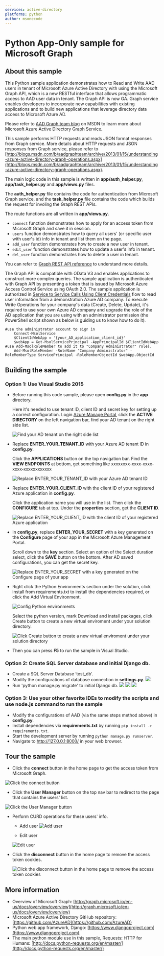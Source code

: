 ```yaml
---
services: active-directory
platforms: python
author: msonecode
---
```


# Python App-Only sample for Microsoft Graph

## About this sample
This Python sample application demonstrates how to Read and Write AAD users in tenant of Microsoft Azure Active Directory with using the Microsoft Graph API, which is a new RESTful interface that allows programmatic access to AAD user data in tenant. The Graph API is now GA. Graph service enables developers to incorporate new capabilities with existing applications and to build new applications that leverage directory data access to Microsoft Azure AD.

Please refer to [AAD Graph team blog](http://blogs.msdn.com/b/aadgraphteam/) on MSDN to learn more about Microsoft Azure Active Directory Graph Service.

This sample performs HTTP requests and reads JSON format responses from Graph service. More details about HTTP requests and JSON responses from Graph service, please refer to [http://blogs.msdn.com/b/aadgraphteam/archive/2013/01/15/understanding-azure-active-directory-graph-operations.aspx](http://blogs.msdn.com/b/aadgraphteam/archive/2013/01/15/understanding-azure-active-directory-graph-operations.aspx).

The main logic code in this sample is written in **app/auth_helper.py**, **app/task_helper.py** and **app/views.py** files.

The **auth_helper.py** file contains the code for authentication from Microsoft Graph service, and the **task_helper.py** file contains the code which builds the request for involing the Graph REST APIs.

The route functions are all written in **app/views.py**.


- `connect` function demonstrates how to apply for an access token from Microsoft Graph and save it in session.
- `users` function demonstrates how to query all users' (or specific user with user's id) info in tenant and list them on the page.
- `add_user` function demonstrates how to create a new user in tenant.
- `edit_user` function demonstrates how to update a user's info in tenant.
- `del_user` function demonstrates how to delete a user in tenant.

You can refer to [Graph REST API reference](http://graph.microsoft.io/en-us/docs/api-reference/v1.0/resources/user) to understand more details.

The Graph API is compatible with OData V3 and enables applications to construct more complex queries. The sample application is authenticated with Graph API by presenting a token that is issued by Microsoft Azure Access Control Service using OAuth 2.0. The sample application is authorized in [Service to Service Calls Using Client Credentials](https://msdn.microsoft.com/en-us/library/azure/dn645543.aspx?f=255&MSPPError=-2147217396) flow to read user information from a demonstration Azure AD company. To execute Write Operations for your company's data (Create, Delete, Update), it's required to use your own Azure AD company and upgrade the role of the AD application that you are using with an administrator permission (the PowerShell script shown as below is guiding us to know how to do it).

```
#use the administrator account to sign in
    Connect-MsolService
    $ClientIdWebApp = '{your_AD_application_client_id}'
    $webApp = Get-MsolServicePrincipal -AppPrincipalId $ClientIdWebApp
#use Add-MsolRoleMember to add it to "Company Administrator" role).
    Add-MsolRoleMember -RoleName "Company Administrator" -RoleMemberType ServicePrincipal -RoleMemberObjectId $webApp.ObjectId
```

## Building the sample

### Option 1: Use Visual Studio 2015
- Before running this code sample, please open **config.py** in the **app** directory.

    Here it's needed to use tenant ID, client ID and secret key for setting up a correct configuration. Login [Azure Manage Portal](https://manage.windowsazure.com/), click the **ACTIVE DIRECTORY** on the left navigation bar, find your AD tenant on the right side list.

    ![Find your AD tenant on the right side list](./Images/1.png)


- Replace **ENTER_YOUR_TENANT_ID** with your Azure AD tenant ID in **config.py**.

    Click the **APPLICATIONS** button on the top navigation bar. Find the **VIEW ENDPOINTS** at bottom, get something like xxxxxxxx-xxxx-xxxx-xxxx-xxxxxxxxxxxx

    ![Replace ENTER_YOUR_TENANT_ID with your Azure AD tenant ID](./Images/2.png)

- Replace **ENTER_YOUR_CLIENT_ID** with the client ID of your registered Azure application in **config.py**.

    Click the application name you will use in the list. Then click the **CONFIGURE** tab at top. Under the **properties** section, get the **CLIENT ID**.

    ![Replace ENTER_YOUR_CLIENT_ID with the client ID of your registered Azure application](./Images/3.png)

- In **config.py**, replace **ENTER_YOUR_SECRET** with a key generated on the **Configure** page of your app in the Microsoft Azure Management Portal.

    Scroll down to the **key** section. Select an option of the Select duration select, click the **SAVE** button on the bottom. After AD saved configurations, you can get the secret key.

    ![Replace ENTER_YOUR_SECRET with a key generated on the Configure page of your app](./Images/4.png)

- Right click the Python Environments section under the solution, click install from requirements.txt to install the dependencies required, or click the Add Virtual Environment.

    ![Config Python environments](./Images/addenv.PNG)

    Select the python version, mark Download and install packages, click Create button to create a new virtual enviroment under your solution directory.

    ![Click Create button to create a new virtual enviroment under your solution directory](./Images/addenvdialog.PNG)

- Then you can press **F5** to run the sample in Visual Studio.

### Option 2: Create SQL Server database and initial Django db.
- Create a SQL Server Database ‘test_db’.
- Modify the configurations of database connection in **settings.py**.
	![](./Images/f1.png)
- Run 'python manage.py migrate' to initial Django db.
	![](./Images/f2.png)
	![](./Images/f3.png)
	![](./Images/f4.png)

### Option 3: Use your other favorite IDEs to modify the scripts and use node.js command to run the sample
- Modify the configurations of AAD (via the same steps method above) in **config.py**.
- Install dependencies via **requirements.txt** by running `pip install -r requirements.txt`.
- Start the development server by running `python manage.py runserver`.
- Navigate to http://127.0.0.1:8000/ in your web browser.

## Tour the sample
- Click the **connect** button in the home page to get the access token from Microsoft Graph.

![Click the connect button](./Images/5.png)

- Click the **User Manager** button on the top nav bar to redirect to the page that contains the users' list.

![Click the User Manager button](./Images/6.png)

- Perform CURD operations for these users' info.
    - Add user
    ![Add user](./Images/7.png)

    - Edit user

    ![Edit user](./Images/8.png)

- Click the **disconnect** button in the home page to remove the access token cookies.

    ![Click the disconnect button in the home page to remove the access token cookies](./Images/9.png)

## More information
- Overview of Microsoft Graph: [http://graph.microsoft.io/en-us/docs/overview/overview](http://graph.microsoft.io/en-us/docs/overview/overview)
- Microsoft Azure Active Directory GitHub repository:
[https://github.com/AzureAD](https://github.com/AzureAD)
- Python web app framework, Django: [https://www.djangoproject.com](https://www.djangoproject.com)
- The main python module use in this sample, Requests: HTTP for Humans: [http://docs.python-requests.org/en/master/](http://docs.python-requests.org/en/master/)
